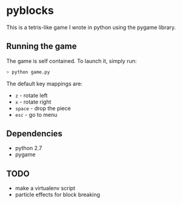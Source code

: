# pyblocks

This is a tetris-like game I wrote in python using the pygame library.

## Running the game

The game is self contained. To launch it, simply run:
```s
> python game.py
```

The default key mappings are:
 - `z` - rotate left
 - `x` - rotate right
 - `space` - drop the piece
 - `esc` - go to menu

## Dependencies
 - python 2.7
 - pygame

## TODO
 - make a virtualenv script
 - particle effects for block breaking
 